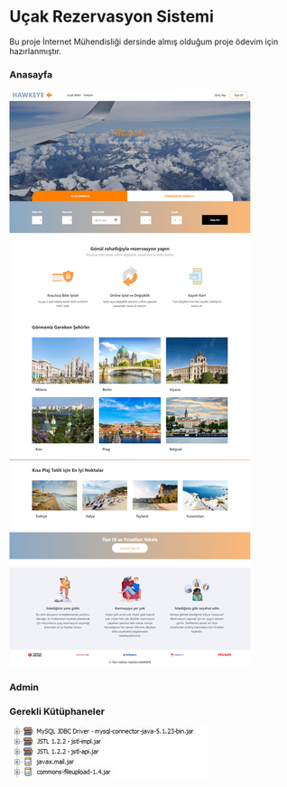 # Uçak Rezervasyon Sistemi
Bu proje İnternet Mühendisliği dersinde almış olduğum proje ödevim için hazırlanmıştır. 

### Anasayfa
![plot](./README/anasayfa.jpg)

### Admin

### Gerekli Kütüphaneler
![plot](./README/kutuphaneler.JPG)

